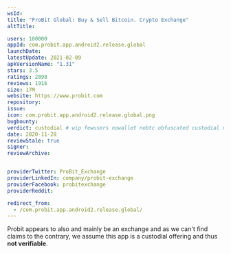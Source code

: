 ```yaml
---
wsId: 
title: "ProBit Global: Buy & Sell Bitcoin. Crypto Exchange"
altTitle: 

users: 100000
appId: com.probit.app.android2.release.global
launchDate: 
latestUpdate: 2021-02-09
apkVersionName: "1.31"
stars: 3.5
ratings: 2898
reviews: 1916
size: 17M
website: https://www.probit.com
repository: 
issue: 
icon: com.probit.app.android2.release.global.png
bugbounty: 
verdict: custodial # wip fewusers nowallet nobtc obfuscated custodial nosource nonverifiable reproducible bounty defunct
date: 2020-11-28
reviewStale: true
signer: 
reviewArchive:


providerTwitter: ProBit_Exchange
providerLinkedIn: company/probit-exchange
providerFacebook: probitexchange
providerReddit: 

redirect_from:
  - /com.probit.app.android2.release.global/
---
```



Probit appears to also and mainly be an exchange and as we can't find claims to
the contrary, we assume this app is a custodial offering and thus **not verifiable**.
